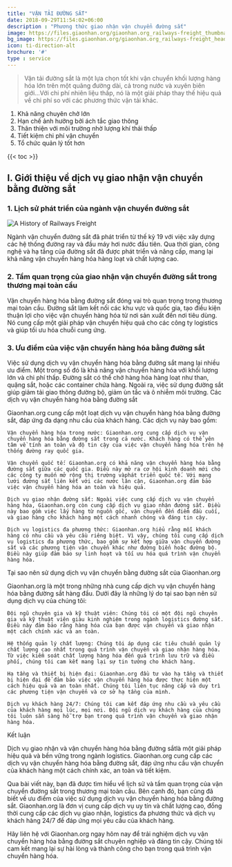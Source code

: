 ```yaml
---
title: "VẬN TẢI ĐƯỜNG SẮT"
date: 2018-09-29T11:54:02+06:00
description : "Phương thức giao nhận vận chuyển đường sắt"
image: https://files.giaonhan.org/giaonhan.org_railways-freight_thumbnail.webp
bg_image: https://files.giaonhan.org/giaonhan.org_railways-freight_header_img.webp
icon: ti-direction-alt
brochure: '#'
type : service
---
```


>Vận tải đường sắt là một lựa chọn tốt khi vận chuyển khối lượng hàng hóa lớn trên một quãng đường dài, cả trong nước và xuyên biên giới...Với chi phí nhiên liệu thấp, nó là một giải pháp thay thế hiệu quả về chi phí so với các phương thức vận tải khác.

1. Khả năng chuyên chở lớn
2. Hạn chế ảnh hưởng bởi ách tắc giao thông
3. Thân thiện với môi trường nhờ lượng khí thải thấp
4. Tiết kiệm chi phí vận chuyển
5. Tổ chức quản lý tốt hơn

{{< toc >}}

## I. Giới thiệu về dịch vụ giao nhận vận chuyển bằng đường sắt

### 1. Lịch sử phát triển của ngành vận chuyển đường sắt

![A History of Railways Freight](https://files.giaonhan.org/giaonhan.org_A-History-of-Railways-Freight.webp)

Ngành vận chuyển đường sắt đã phát triển từ thế kỷ 19 với việc xây dựng các hệ thống đường ray và đầu máy hơi nước đầu tiên. Qua thời gian, công nghệ và hạ tầng của đường sắt đã được phát triển và nâng cấp, mang lại khả năng vận chuyển hàng hóa hàng loạt và chất lượng cao.

### 2. Tầm quan trọng của giao nhận vận chuyển đường sắt trong thương mại toàn cầu

Vận chuyển hàng hóa bằng đường sắt đóng vai trò quan trọng trong thương mại toàn cầu. Đường sắt làm kết nối các khu vực và quốc gia, tạo điều kiện thuận lợi cho việc vận chuyển hàng hóa từ nơi sản xuất đến nơi tiêu dùng. Nó cung cấp một giải pháp vận chuyển hiệu quả cho các công ty logistics và giúp tối ưu hóa chuỗi cung ứng.

### 3. Ưu điểm của việc vận chuyển hàng hóa bằng đường sắt

Việc sử dụng dịch vụ vận chuyển hàng hóa bằng đường sắt mang lại nhiều ưu điểm. Một trong số đó là khả năng vận chuyển hàng hóa với khối lượng lớn và chi phí thấp. Đường sắt có thể chở hàng hóa hàng loạt như than, quặng sắt, hoặc các container chứa hàng. Ngoài ra, việc sử dụng đường sắt giúp giảm tải giao thông đường bộ, giảm ùn tắc và ô nhiễm môi trường.
Các dịch vụ vận chuyển hàng hóa bằng đường sắt

Giaonhan.org cung cấp một loạt dịch vụ vận chuyển hàng hóa bằng đường sắt, đáp ứng đa dạng nhu cầu của khách hàng. Các dịch vụ này bao gồm:

    Vận chuyển hàng hóa trong nước: Giaonhan.org cung cấp dịch vụ vận chuyển hàng hóa bằng đường sắt trong cả nước. Khách hàng có thể yên tâm về tính an toàn và độ tin cậy của việc vận chuyển hàng hóa trên hệ thống đường ray quốc gia.

    Vận chuyển quốc tế: Giaonhan.org có khả năng vận chuyển hàng hóa bằng đường sắt giữa các quốc gia. Điều này mở ra cơ hội kinh doanh mới cho các công ty muốn mở rộng thị trường vàphát triển quốc tế. Với mạng lưới đường sắt liên kết với các nước lân cận, Giaonhan.org đảm bảo việc vận chuyển hàng hóa an toàn và hiệu quả.

    Dịch vụ giao nhận đường sắt: Ngoài việc cung cấp dịch vụ vận chuyển hàng hóa, Giaonhan.org còn cung cấp dịch vụ giao nhận đường sắt. Điều này bao gồm việc lấy hàng từ nguồn gốc, vận chuyển đến điểm đầu cuối, và giao hàng cho khách hàng một cách nhanh chóng và đáng tin cậy.

    Dịch vụ logistics đa phương thức: Giaonhan.org hiểu rằng mỗi khách hàng có nhu cầu và yêu cầu riêng biệt. Vì vậy, chúng tôi cung cấp dịch vụ logistics đa phương thức, bao gồm sự kết hợp giữa vận chuyển đường sắt và các phương tiện vận chuyển khác như đường biển hoặc đường bộ. Điều này giúp đảm bảo sự linh hoạt và tối ưu hóa quá trình vận chuyển hàng hóa.

Tại sao nên sử dụng dịch vụ vận chuyển bằng đường sắt của Giaonhan.org

Giaonhan.org là một trong những nhà cung cấp dịch vụ vận chuyển hàng hóa bằng đường sắt hàng đầu. Dưới đây là những lý do tại sao bạn nên sử dụng dịch vụ của chúng tôi:

    Đội ngũ chuyên gia và kỹ thuật viên: Chúng tôi có một đội ngũ chuyên gia và kỹ thuật viên giàu kinh nghiệm trong ngành logistics đường sắt. Điều này đảm bảo rằng hàng hóa của bạn được vận chuyển và giao nhận một cách chính xác và an toàn.

    Hệ thống quản lý chất lượng: Chúng tôi áp dụng các tiêu chuẩn quản lý chất lượng cao nhất trong quá trình vận chuyển và giao nhận hàng hóa. Từ việc kiểm soát chất lượng hàng hóa đến quá trình lưu trữ và điều phối, chúng tôi cam kết mang lại sự tin tưởng cho khách hàng.

    Hạ tầng và thiết bị hiện đại: Giaonhan.org đầu tư vào hạ tầng và thiết bị hiện đại để đảm bảo việc vận chuyển hàng hóa được thực hiện một cách hiệu quả và an toàn nhất. Chúng tôi liên tục nâng cấp và duy trì các phương tiện vận chuyển và cơ sở hạ tầng của mình.

    Dịch vụ khách hàng 24/7: Chúng tôi cam kết đáp ứng nhu cầu và yêu cầu của khách hàng mọi lúc, mọi nơi. Đội ngũ dịch vụ khách hàng của chúng tôi luôn sẵn sàng hỗ trợ bạn trong quá trình vận chuyển và giao nhận hàng hóa.

Kết luận

Dịch vụ giao nhận và vận chuyển hàng hóa bằng đường sắtlà một giải pháp hiệu quả và bền vững trong ngành logistics. Giaonhan.org cung cấp các dịch vụ vận chuyển hàng hóa bằng đường sắt, đáp ứng nhu cầu vận chuyển của khách hàng một cách chính xác, an toàn và tiết kiệm.

Qua bài viết này, bạn đã được tìm hiểu về lịch sử và tầm quan trọng của vận chuyển đường sắt trong thương mại toàn cầu. Bên cạnh đó, bạn cũng đã biết về ưu điểm của việc sử dụng dịch vụ vận chuyển hàng hóa bằng đường sắt. Giaonhan.org là đơn vị cung cấp dịch vụ uy tín và chất lượng cao, đồng thời cung cấp các dịch vụ giao nhận, logistics đa phương thức và dịch vụ khách hàng 24/7 để đáp ứng mọi yêu cầu của khách hàng.

Hãy liên hệ với Giaonhan.org ngay hôm nay để trải nghiệm dịch vụ vận chuyển hàng hóa bằng đường sắt chuyên nghiệp và đáng tin cậy. Chúng tôi cam kết mang lại sự hài lòng và thành công cho bạn trong quá trình vận chuyển hàng hóa.

